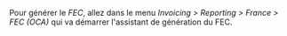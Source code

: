 Pour générer le *FEC*, allez dans le menu *Invoicing \> Reporting \>
France \> FEC (OCA)* qui va démarrer l'assistant de génération du FEC.
